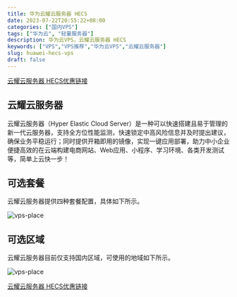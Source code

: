 ```yaml
---
title: 华为云耀云服务器 HECS
date: 2023-07-22T20:55:22+08:00
categories: ["国内VPS"]
tags: ["华为云", "轻量服务器"]
description: 华为云VPS，云耀云服务器 HECS
keywords: ["VPS","VPS推荐","华为云VPS","云耀云服务器"]
slug: huawei-hecs-vps
draft: false
---
```


[云耀云服务器 HECS优惠链接](https://www.huaweicloud.com/product/hecs.html?fromacct=8e4b65ec-0fae-425c-839e-672c79df93f9&utm_source=aGlkX2hxa29kN285ODR3LTdlag===&utm_medium=cps&utm_campaign=201905)

## 云耀云服务器

云耀云服务器（Hyper Elastic Cloud Server）是一种可以快速搭建且易于管理的新一代云服务器，支持全方位性能监测，快速锁定中高风险信息并及时提出建议，确保业务平稳运行；同时提供开箱即用的镜像，实现一键应用部署，助力中小企业便捷高效的在云端构建电商网站、Web应用、小程序、学习环境、各类开发测试等，简单上云快一步！

## 可选套餐

云耀云服务器提供四种套餐配置，具体如下所示。

![vps-place](/images/huawei-hecs-vps/1690031055100.jpg)

## 可选区域

云耀云服务器目前仅支持国内区域，可使用的地域如下所示。

![vps-place](/images/huawei-hecs-vps/1690031175527.jpg)

[云耀云服务器 HECS优惠链接](https://www.huaweicloud.com/product/hecs.html?fromacct=8e4b65ec-0fae-425c-839e-672c79df93f9&utm_source=aGlkX2hxa29kN285ODR3LTdlag===&utm_medium=cps&utm_campaign=201905)